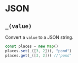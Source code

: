 # JSON

## `_(value)`
Convert a `value` to a JSON string.
```javascript
const places = new Map()
places.set(_([3, 2])), "pond")
places.get(_([3, 2])) //"pond"
```